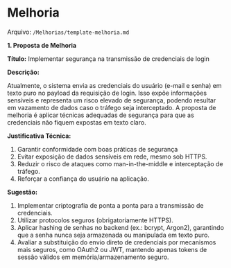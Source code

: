 # Melhoria

Arquivo: `/Melhorias/template-melhoria.md`

**1. Proposta de Melhoria**

**Título:** Implementar segurança na transmissão de credenciais de login

**Descrição:**

Atualmente, o sistema envia as credenciais do usuário (e-mail e senha) em texto puro no payload da requisição de login. Isso expõe informações sensíveis e representa um risco elevado de segurança, podendo resultar em vazamento de dados caso o tráfego seja interceptado.
A proposta de melhoria é aplicar técnicas adequadas de segurança para que as credenciais não fiquem expostas em texto claro.

**Justificativa Técnica:**

1. Garantir conformidade com boas práticas de segurança 
2. Evitar exposição de dados sensíveis em rede, mesmo sob HTTPS.
3. Reduzir o risco de ataques como man-in-the-middle e interceptação de tráfego.
4. Reforçar a confiança do usuário na aplicação.

**Sugestão:**

1. Implementar criptografia de ponta a ponta para a transmissão de credenciais.
2. Utilizar protocolos seguros (obrigatoriamente HTTPS).
3. Aplicar hashing de senhas no backend (ex.: bcrypt, Argon2), garantindo que a senha nunca seja armazenada ou manipulada em texto puro.
4. Avaliar a substituição do envio direto de credenciais por mecanismos mais seguros, como OAuth2 ou JWT, mantendo apenas tokens de sessão válidos em memória/armazenamento seguro.